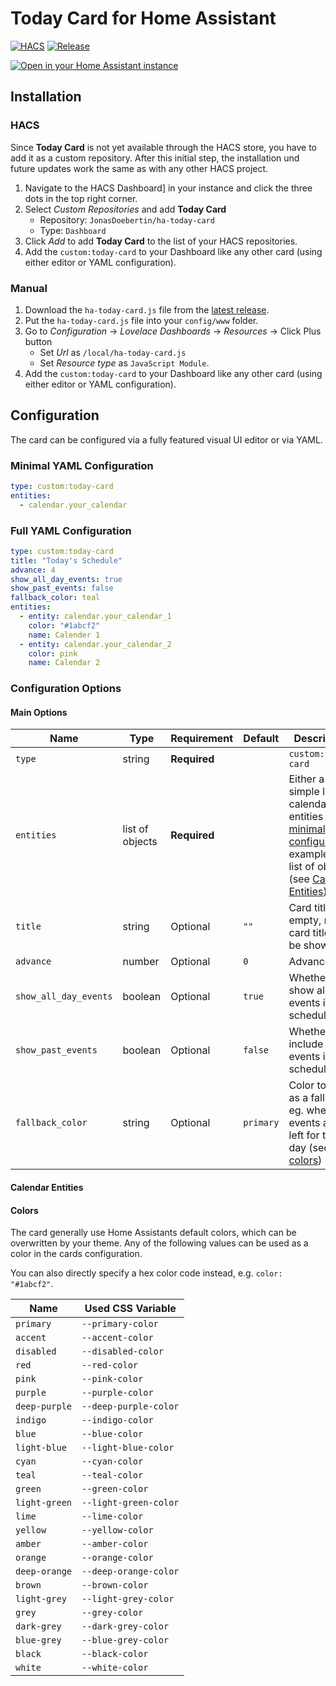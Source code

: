 # Today Card for Home Assistant

[![HACS][hacs-badge]][hacs-url]
[![Release][release-badge]][releases-url]

[![Open in your Home Assistant instance][my-ha-badge]][my-ha-url]

## Installation

### HACS

Since **Today Card** is not yet available through the HACS store, you have to add it as a custom repository. After this initial step, the installation und future updates work the same as with any other HACS project.

1. Navigate to the HACS Dashboard] in your instance and click the three dots in the top right corner.
2. Select _Custom Repositories_ and add **Today Card**
   - Repository: `JonasDoebertin/ha-today-card`
   - Type: `Dashboard`
3. Click _Add_ to add **Today Card** to the list of your HACS repositories.
4. Add the `custom:today-card` to your Dashboard like any other card (using either editor or YAML configuration).

### Manual

1. Download the `ha-today-card.js` file from the [latest release][latest-release-url].
2. Put the `ha-today-card.js` file into your `config/www` folder.
3. Go to _Configuration_ → _Lovelace Dashboards_ → _Resources_ → Click Plus button
   - Set _Url_ as `/local/ha-today-card.js`
   - Set _Resource type_ as `JavaScript Module`.
4. Add the `custom:today-card` to your Dashboard like any other card (using either editor or YAML configuration).

## Configuration

The card can be configured via a fully featured visual UI editor or via YAML.

### Minimal YAML Configuration
```yaml
type: custom:today-card
entities:
  - calendar.your_calendar
```

### Full YAML Configuration
```yaml
type: custom:today-card
title: "Today's Schedule"
advance: 4
show_all_day_events: true
show_past_events: false
fallback_color: teal
entities:
  - entity: calendar.your_calendar_1
    color: "#1abcf2"
    name: Calender 1
  - entity: calendar.your_calendar_2
    color: pink
    name: Calendar 2
```

### Configuration Options

#### Main Options

| Name                  | Type            | Requirement  | Default   | Description                                                                                                                                                                     |
|-----------------------|-----------------|--------------|-----------|---------------------------------------------------------------------------------------------------------------------------------------------------------------------------------|
| `type`                | string          | **Required** |           | `custom:today-card`                                                                                                                                                             |
| `entities`            | list of objects | **Required** |           | Either a simple list of calendar entities (see [minimal configuration](#Minimal-YAML-Configuration) example) or a list of objects (see [Calendar Entities](#Calendar-Entities)) |
| `title`               | string          | Optional     | `""`      | Card title (if empty, no card title will be shown)                                                                                                                              |
| `advance`             | number          | Optional     | `0`       | Advance                                                                                                                                                                         |
| `show_all_day_events` | boolean         | Optional     | `true`    | Whether to show all day events in the schedule                                                                                                                                  |
| `show_past_events`    | boolean         | Optional     | `false`   | Whether to include past events in the schedule                                                                                                                                  |
| `fallback_color`      | string          | Optional     | `primary` | Color to use as a fallback, eg. when no events are left for the day (see [colors](#Colors))                                                                                     |

#### Calendar Entities

#### Colors

The card generally use Home Assistants default colors, which can be overwritten by your theme. Any of the following values can be used as a color in the cards configuration.

You can also directly specify a hex color code instead, e.g. `color: "#1abcf2"`.

| Name          | Used CSS Variable     |
|---------------|-----------------------|
| `primary`     | `--primary-color`     |
| `accent`      | `--accent-color`      |
| `disabled`    | `--disabled-color`    |
| `red`         | `--red-color`         |
| `pink`        | `--pink-color`        |
| `purple`      | `--purple-color`      |
| `deep-purple` | `--deep-purple-color` |
| `indigo`      | `--indigo-color`      |
| `blue`        | `--blue-color`        |
| `light-blue`  | `--light-blue-color`  |
| `cyan`        | `--cyan-color`        |
| `teal`        | `--teal-color`        |
| `green`       | `--green-color`       |
| `light-green` | `--light-green-color` |
| `lime`        | `--lime-color`        |
| `yellow`      | `--yellow-color`      |
| `amber`       | `--amber-color`       |
| `orange`      | `--orange-color`      |
| `deep-orange` | `--deep-orange-color` |
| `brown`       | `--brown-color`       |
| `light-grey`  | `--light-grey-color`  |
| `grey`        | `--grey-color`        |
| `dark-grey`   | `--dark-grey-color`   |
| `blue-grey`   | `--blue-grey-color`   |
| `black`       | `--black-color`       |
| `white`       | `--white-color`       |

<!-- Badges -->

[hacs-badge]: https://img.shields.io/badge/HACS-Default-41BDF5.svg?style=for-the-badge
[release-badge]: https://img.shields.io/github/v/release/JonasDoebertin/ha-today-card?style=for-the-badge
[my-ha-badge]: https://my.home-assistant.io/badges/hacs_repository.svg

<!-- References -->

[hacs-url]: https://github.com/hacs/integration
[my-ha-url]: https://my.home-assistant.io/redirect/hacs_repository/?owner=JonasDoebertin&repository=ha-today-card
[releases-url]: https://github.com/JonasDoebertin/ha-today-card/releases
[latest-release-url]: https://github.com/JonasDoebertin/ha-today-card/releases/latest
